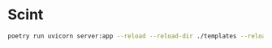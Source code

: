 # Scint

``` bash
poetry run uvicorn server:app --reload --reload-dir ./templates --reload-dir ./styles
```
